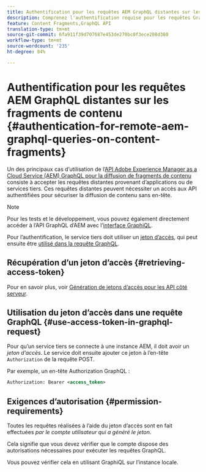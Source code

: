 ```yaml
---
title: Authentification pour les requêtes AEM GraphQL distantes sur les fragments de contenu
description: Comprenez l'authentification requise pour les requêtes GraphQL d'AEM distantes afin de sécuriser votre diffusion de contenu sans en-tête.
feature: Content Fragments,GraphQL API
translation-type: tm+mt
source-git-commit: 6fa911f39d707687e453de270bc0f3ece208d380
workflow-type: tm+mt
source-wordcount: '235'
ht-degree: 84%

---
```



# Authentification pour les requêtes AEM GraphQL distantes sur les fragments de contenu {#authentication-for-remote-aem-graphql-queries-on-content-fragments}

Un des principaux cas d’utilisation de l’[API Adobe Experience Manager as a Cloud Service (AEM) GraphQL pour la diffusion de fragments de contenu](/help/assets/content-fragments/graphql-api-content-fragments.md) consiste à accepter les requêtes distantes provenant d’applications ou de services tiers. Ces requêtes distantes peuvent nécessiter un accès aux API authentifiées pour sécuriser la diffusion de contenu sans en-tête.

>[!NOTE]
>
>Pour les tests et le développement, vous pouvez également directement accéder à l’API GraphQL d’AEM avec l’[interface GraphiQL](/help/assets/content-fragments/graphql-api-content-fragments.md#graphiql-interface).

Pour l’authentification, le service tiers doit utiliser un [jeton d’accès](#access-token), qui peut ensuite être [utilisé dans la requête GraphQL](#use-access-token-in-graphql-request).

## Récupération d’un jeton d’accès {#retrieving-access-token}

Pour en savoir plus, voir [Génération de jetons d’accès pour les API côté serveur](/help/implementing/developing/introduction/generating-access-tokens-for-server-side-apis.md).

## Utilisation du jeton d’accès dans une requête GraphQL {#use-access-token-in-graphql-request}

Pour qu’un service tiers se connecte à une instance AEM, il doit avoir un *jeton d’accès*. Le service doit ensuite ajouter ce jeton à l’en-tête `Authorization` de la requête POST.

Par exemple, un en-tête Authorization GraphQL :

```xml
Authorization: Bearer <access_token>
```

## Exigences d’autorisation {#permission-requirements}

Toutes les requêtes réalisées à l’aide du jeton d’accès sont en fait effectuées *par le compte utilisateur qui a généré le jeton*.

Cela signifie que vous devez vérifier que le compte dispose des autorisations nécessaires pour exécuter les requêtes GraphQL.

Vous pouvez vérifier cela en utilisant GraphiQL sur l’instance locale.
